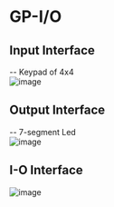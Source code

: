 # GP-I/O
## Input Interface
-- Keypad of 4x4\
![image](https://github.com/AbrarShaikh/RISC-V-Design/assets/34272376/a968417f-43e2-4f0e-aa15-44c391d429bb)

## Output Interface
-- 7-segment Led\
![image](https://github.com/AbrarShaikh/RISC-V-Design/assets/34272376/6908a9d6-4c83-42a8-9f8f-0a242557d34f)

## I-O Interface
![image](https://github.com/AbrarShaikh/RISC-V-Design/assets/34272376/c8646faf-ef43-4b44-8451-6394aed374f6)

